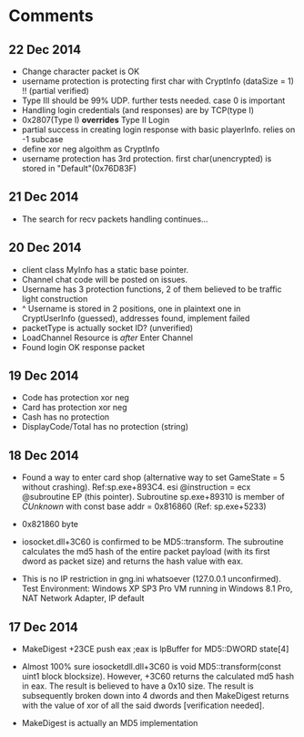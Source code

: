 Comments
=====
22 Dec 2014
----
- Change character packet is OK
- username protection is protecting first char with CryptInfo (dataSize = 1) !! (partial verified)
- Type III should be 99% UDP. further tests needed. case 0 is important
- Handling login credentials (and responses) are by TCP(type I)
- 0x2807(Type I) **overrides** Type II Login
- partial success in creating login response with basic playerInfo. relies on -1 subcase
- define xor neg algoithm as CryptInfo
- username protection has 3rd protection. first char(unencrypted) is stored in "Default"(0x76D83F)

21 Dec 2014
-----
- The search for recv packets handling continues...

20 Dec 2014
-----
- client class MyInfo has a static base pointer.
- Channel chat code will be posted on issues.
- Username has 3 protection functions, 2 of them believed to be traffic light construction
- ^ Username is stored in 2 positions, one in plaintext one in CryptUserInfo (guessed), addresses found, implement failed
- packetType is actually socket ID? (unverified)
- LoadChannel Resource is *after* Enter Channel
- Found login OK response packet

19 Dec 2014
-----
- Code has protection xor neg
- Card has protection xor neg
- Cash has no protection
- DisplayCode/Total has no protection  (string)

18 Dec 2014
-----
- Found a way to enter card shop (alternative way to set GameState = 5 without crashing). Ref:sp.exe+893C4. esi @instruction = ecx @subroutine EP (this pointer). Subroutine sp.exe+89310 is member of *CUnknown* with const base addr = 0x816860 (Ref: sp.exe+5233)
- 0x821860 byte

- iosocket.dll+3C60 is confirmed to be MD5::transform. The subroutine calculates the md5 hash of the entire packet payload (with its first dword as packet size) and returns the hash value with eax.

- This is no IP restriction in gng.ini whatsoever (127.0.0.1 unconfirmed). Test Environment: Windows XP SP3 Pro VM running in Windows 8.1 Pro, NAT Network Adapter, IP default

17 Dec 2014
-----
- MakeDigest +23CE push eax ;eax is lpBuffer for MD5::DWORD state[4]

- Almost 100% sure iosocketdll.dll+3C60 is void MD5::transform(const uint1 block	blocksize). However, +3C60 returns the calculated md5 hash in eax. The result is believed to have a 0x10 size. The result is subsequently broken down into 4 dwords and then MakeDigest returns with the value of xor of all the said dwords [verification needed].

- MakeDigest is actually an MD5 implementation
